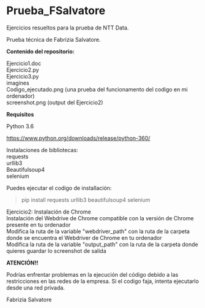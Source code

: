 # Prueba_FSalvatore
Ejercicios resueltos para la prueba de NTT Data.

Prueba técnica de Fabrizia Salvatore.

__Contenido del repositorio:__  
  
Ejercicio1.doc  
Ejercicio2.py  
Ejercicio3.py  
imagines  
Codigo_ejecutado.png (una prueba del funcionamento del codigo en mi ordenador)  
screenshot.png (output del Ejercicio2)   

    
__Requisitos__  
  
Python 3.6  
  
https://www.python.org/downloads/release/python-360/  

    
Instalaciones de bibliotecas:  
requests  
urllib3  
Beautifulsoup4   
selenium  
  	
Puedes ejecutar el codigo de installación:   
		
>pip install requests urllib3 beautifulsoup4 selenium  
  
Ejercicio2: 
Instalación de Chrome  
Instalación del Webdrive de Chrome compatible con la versión de Chrome presente en tu ordenador   
Modifica la ruta de la variable "webdriver_path" con la ruta de la carpeta donde se encuentra el Webdriver de Chrome en tu ordenador  
Modifica la ruta de la variable "output_path" con la ruta de la carpeta donde quieres guardar lo screenshot de salida  
  
__ATENCIÓN!!__  
  
Podrías enfrentar problemas en la ejecución del código debido a las restricciones en las redes de la empresa. Si el codigo faja, 
intenta ejecutarlo desde una red privada.   
  
Fabrizia Salvatore
